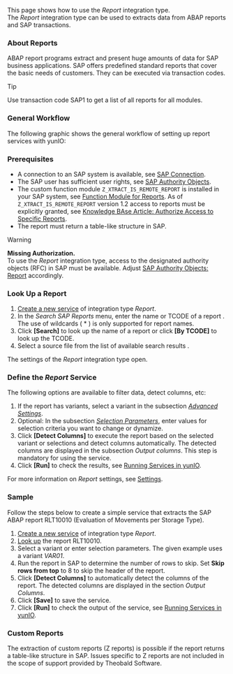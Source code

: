 This page shows how to use the *Report* integration type.\
The *Report* integration type can be used to extracts data from ABAP reports and SAP transactions.

### About Reports

ABAP report programs extract and present huge amounts of data for SAP business applications. SAP offers predefined standard reports that cover the basic needs of customers. They can be executed via transaction codes.

Tip

Use transaction code SAP1 to get a list of all reports for all modules.

### General Workflow

The following graphic shows the general workflow of setting up report services with yunIO:

### Prerequisites

- A connection to an SAP system is available, see [SAP Connection](../sap-connection/).
- The SAP user has sufficient user rights, see [SAP Authority Objects](../setup-in-sap/sap-authority-objects/#report).
- The custom function module `Z_XTRACT_IS_REMOTE_REPORT` is installed in your SAP system, see [Function Module for Reports](../setup-in-sap/custom-function-module-for-reports/#installation-of-z_xtract_is_remote_report). As of `Z_XTRACT_IS_REMOTE_REPORT` version 1.2 access to reports must be explicitly granted, see [Knowledge BAse Article: Authorize Access to Specific Reports](../../knowledge-base/authorize-access-to-specific-reports/).
- The report must return a table-like structure in SAP.

Warning

**Missing Authorization.**\
To use the *Report* integration type, access to the designated authority objects (RFC) in SAP must be available. Adjust [SAP Authority Objects: Report](../setup-in-sap/sap-authority-objects/#report) accordingly.

### Look Up a Report

1. [Create a new service](../../getting-started/#create-a-service) of integration type *Report*.
1. In the *Search SAP Reports* menu, enter the name or TCODE of a report . The use of wildcards ( * ) is only supported for report names.
1. Click **[Search]** to look up the name of a report or click **[By TCODE]** to look up the TCODE.
1. Select a source file from the list of available search results .

The settings of the *Report* integration type open.

### Define the *Report* Service

The following options are available to filter data, detect columns, etc:

1. If the report has variants, select a variant in the subsection [*Advanced Settings*](settings/#variant).
1. Optional: In the subsection [*Selection Parameters*](settings/#selection-parameters), enter values for selection criteria you want to change or dynamize.
1. Click **[Detect Columns]** to execute the report based on the selected variant or selections and detect columns automatically. The detected columns are displayed in the subsection *Output columns*. This step is mandatory for using the service.
1. Click **[Run]** to check the results, see [Running Services in yunIO](../run-services/#run-services-in-yunio).

For more information on *Report* settings, see [Settings](settings/).

### Sample

Follow the steps below to create a simple service that extracts the SAP ABAP report RLT10010 (Evaluation of Movements per Storage Type).

1. [Create a new service](../../getting-started/#connect-to-sap) of integration type *Report*.
1. [Look up](#look-up-a-report) the report RLT10010.
1. Select a variant or enter selection parameters. The given example uses a variant *VAR01*.
1. Run the report in SAP to determine the number of rows to skip. Set **Skip rows from top** to 8 to skip the header of the report.
1. Click **[Detect Columns]** to automatically detect the columns of the report. The detected columns are displayed in the section *Output Columns*.
1. Click **[Save]** to save the service.
1. Click **[Run]** to check the output of the service, see [Running Services in yunIO](../run-services/#run-services-in-yunio).

### Custom Reports

The extraction of custom reports (Z reports) is possible if the report returns a table-like structure in SAP. Issues specific to Z reports are not included in the scope of support provided by Theobald Software.
